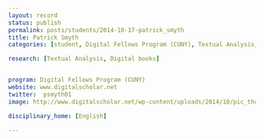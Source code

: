 ```yaml
---
layout: record
status: publish
permalink: posts/students/2014-10-17-patrick_smyth
title: Patrick Smyth
categories: [student, Digital Fellows Program (CUNY), Textual Analysis, Digital books]

research: [Textual Analysis, Digital books]


program: Digital Fellows Program (CUNY)
website: www.digitalscholar.net
twitter:  psmyth01
image: http://www.digitalscholar.net/wp-content/uploads/2014/10/pic_thumbnail.jpg

disciplinary_home: [English]

---
```


